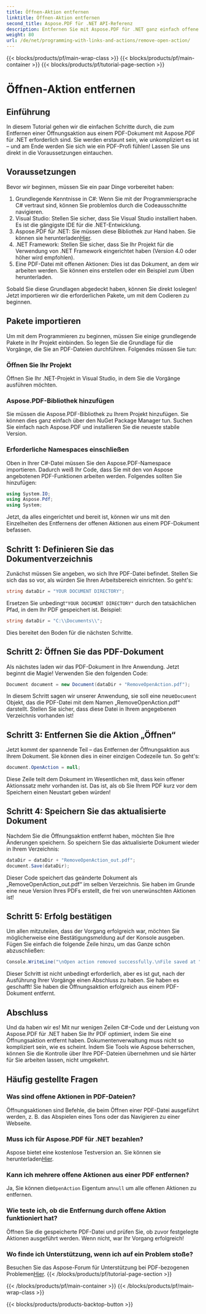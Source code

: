 ```yaml
---
title: Öffnen-Aktion entfernen
linktitle: Öffnen-Aktion entfernen
second_title: Aspose.PDF für .NET API-Referenz
description: Entfernen Sie mit Aspose.PDF für .NET ganz einfach offene Aktionen aus PDFs! Ein einfaches Tutorial mit Schritt-für-Schritt-Anleitung für effektives PDF-Management.
weight: 80
url: /de/net/programming-with-links-and-actions/remove-open-action/
---
```


{{< blocks/products/pf/main-wrap-class >}}
{{< blocks/products/pf/main-container >}}
{{< blocks/products/pf/tutorial-page-section >}}

# Öffnen-Aktion entfernen

## Einführung

In diesem Tutorial gehen wir die einfachen Schritte durch, die zum Entfernen einer Öffnungsaktion aus einem PDF-Dokument mit Aspose.PDF für .NET erforderlich sind. Sie werden erstaunt sein, wie unkompliziert es ist – und am Ende werden Sie sich wie ein PDF-Profi fühlen! Lassen Sie uns direkt in die Voraussetzungen eintauchen.

## Voraussetzungen

Bevor wir beginnen, müssen Sie ein paar Dinge vorbereitet haben:

1. Grundlegende Kenntnisse in C#: Wenn Sie mit der Programmiersprache C# vertraut sind, können Sie problemlos durch die Codeausschnitte navigieren.
2. Visual Studio: Stellen Sie sicher, dass Sie Visual Studio installiert haben. Es ist die gängigste IDE für die .NET-Entwicklung.
3.  Aspose.PDF für .NET: Sie müssen diese Bibliothek zur Hand haben. Sie können sie herunterladen[Hier](https://releases.aspose.com/pdf/net/). 
4. .NET Framework: Stellen Sie sicher, dass Sie Ihr Projekt für die Verwendung von .NET Framework eingerichtet haben (Version 4.0 oder höher wird empfohlen).
5. Eine PDF-Datei mit offenen Aktionen: Dies ist das Dokument, an dem wir arbeiten werden. Sie können eins erstellen oder ein Beispiel zum Üben herunterladen.

Sobald Sie diese Grundlagen abgedeckt haben, können Sie direkt loslegen! Jetzt importieren wir die erforderlichen Pakete, um mit dem Codieren zu beginnen.

## Pakete importieren

Um mit dem Programmieren zu beginnen, müssen Sie einige grundlegende Pakete in Ihr Projekt einbinden. So legen Sie die Grundlage für die Vorgänge, die Sie an PDF-Dateien durchführen. Folgendes müssen Sie tun:

### Öffnen Sie Ihr Projekt

Öffnen Sie Ihr .NET-Projekt in Visual Studio, in dem Sie die Vorgänge ausführen möchten.

### Aspose.PDF-Bibliothek hinzufügen

Sie müssen die Aspose.PDF-Bibliothek zu Ihrem Projekt hinzufügen. Sie können dies ganz einfach über den NuGet Package Manager tun. Suchen Sie einfach nach Aspose.PDF und installieren Sie die neueste stabile Version.

### Erforderliche Namespaces einschließen

Oben in Ihrer C#-Datei müssen Sie den Aspose.PDF-Namespace importieren. Dadurch weiß Ihr Code, dass Sie mit den von Aspose angebotenen PDF-Funktionen arbeiten werden. Folgendes sollten Sie hinzufügen:

```csharp
using System.IO;
using Aspose.Pdf;
using System;
```

Jetzt, da alles eingerichtet und bereit ist, können wir uns mit den Einzelheiten des Entfernens der offenen Aktionen aus einem PDF-Dokument befassen.

## Schritt 1: Definieren Sie das Dokumentverzeichnis

Zunächst müssen Sie angeben, wo sich Ihre PDF-Datei befindet. Stellen Sie sich das so vor, als würden Sie Ihren Arbeitsbereich einrichten. So geht's:

```csharp
string dataDir = "YOUR DOCUMENT DIRECTORY";
```

 Ersetzen Sie unbedingt`"YOUR DOCUMENT DIRECTORY"` durch den tatsächlichen Pfad, in dem Ihr PDF gespeichert ist. Beispiel:

```csharp
string dataDir = "C:\\Documents\\";
```

Dies bereitet den Boden für die nächsten Schritte. 

## Schritt 2: Öffnen Sie das PDF-Dokument

Als nächstes laden wir das PDF-Dokument in Ihre Anwendung. Jetzt beginnt die Magie! Verwenden Sie den folgenden Code:

```csharp
Document document = new Document(dataDir + "RemoveOpenAction.pdf");
```

 In diesem Schritt sagen wir unserer Anwendung, sie soll eine neue`Document` Objekt, das die PDF-Datei mit dem Namen „RemoveOpenAction.pdf“ darstellt. Stellen Sie sicher, dass diese Datei in Ihrem angegebenen Verzeichnis vorhanden ist!

## Schritt 3: Entfernen Sie die Aktion „Öffnen“

Jetzt kommt der spannende Teil – das Entfernen der Öffnungsaktion aus Ihrem Dokument. Sie können dies in einer einzigen Codezeile tun. So geht's:

```csharp
document.OpenAction = null;
```

Diese Zeile teilt dem Dokument im Wesentlichen mit, dass kein offener Aktionssatz mehr vorhanden ist. Das ist, als ob Sie Ihrem PDF kurz vor dem Speichern einen Neustart geben würden!

## Schritt 4: Speichern Sie das aktualisierte Dokument

Nachdem Sie die Öffnungsaktion entfernt haben, möchten Sie Ihre Änderungen speichern. So speichern Sie das aktualisierte Dokument wieder in Ihrem Verzeichnis:

```csharp
dataDir = dataDir + "RemoveOpenAction_out.pdf";
document.Save(dataDir);
```

Dieser Code speichert das geänderte Dokument als „RemoveOpenAction_out.pdf“ im selben Verzeichnis. Sie haben im Grunde eine neue Version Ihres PDFs erstellt, die frei von unerwünschten Aktionen ist!

## Schritt 5: Erfolg bestätigen

Um allen mitzuteilen, dass der Vorgang erfolgreich war, möchten Sie möglicherweise eine Bestätigungsmeldung auf der Konsole ausgeben. Fügen Sie einfach die folgende Zeile hinzu, um das Ganze schön abzuschließen:

```csharp
Console.WriteLine("\nOpen action removed successfully.\nFile saved at " + dataDir);
```

Dieser Schritt ist nicht unbedingt erforderlich, aber es ist gut, nach der Ausführung Ihrer Vorgänge einen Abschluss zu haben. Sie haben es geschafft! Sie haben die Öffnungsaktion erfolgreich aus einem PDF-Dokument entfernt.

## Abschluss

Und da haben wir es! Mit nur wenigen Zeilen C#-Code und der Leistung von Aspose.PDF für .NET haben Sie Ihr PDF optimiert, indem Sie eine Öffnungsaktion entfernt haben. Dokumentenverwaltung muss nicht so kompliziert sein, wie es scheint. Indem Sie Tools wie Aspose beherrschen, können Sie die Kontrolle über Ihre PDF-Dateien übernehmen und sie härter für Sie arbeiten lassen, nicht umgekehrt.

## Häufig gestellte Fragen

### Was sind offene Aktionen in PDF-Dateien?
Öffnungsaktionen sind Befehle, die beim Öffnen einer PDF-Datei ausgeführt werden, z. B. das Abspielen eines Tons oder das Navigieren zu einer Webseite.

### Muss ich für Aspose.PDF für .NET bezahlen?
 Aspose bietet eine kostenlose Testversion an. Sie können sie herunterladen[Hier](https://releases.aspose.com/).

### Kann ich mehrere offene Aktionen aus einer PDF entfernen?
 Ja, Sie können die`OpenAction` Eigentum an`null` um alle offenen Aktionen zu entfernen.

### Wie teste ich, ob die Entfernung durch offene Aktion funktioniert hat?
Öffnen Sie die gespeicherte PDF-Datei und prüfen Sie, ob zuvor festgelegte Aktionen ausgeführt werden. Wenn nicht, war Ihr Vorgang erfolgreich!

### Wo finde ich Unterstützung, wenn ich auf ein Problem stoße?
 Besuchen Sie das Aspose-Forum für Unterstützung bei PDF-bezogenen Problemen[Hier](https://forum.aspose.com/c/pdf/10).
{{< /blocks/products/pf/tutorial-page-section >}}

{{< /blocks/products/pf/main-container >}}
{{< /blocks/products/pf/main-wrap-class >}}

{{< blocks/products/products-backtop-button >}}
